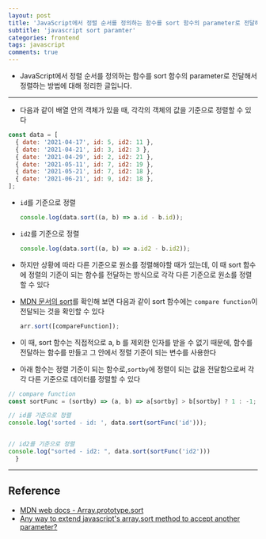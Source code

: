 ```yaml
---
layout: post
title: 'JavaScript에서 정렬 순서를 정의하는 함수를 sort 함수의 parameter로 전달해서 정렬하는 방법'
subtitle: 'javascript sort paramter'
categories: frontend
tags: javascript
comments: true
---
```


- JavaScript에서 정렬 순서를 정의하는 함수를 sort 함수의 parameter로 전달해서 정렬하는 방법에 대해 정리한 글입니다.

---

- 다음과 같이 배열 안의 객체가 있을 때, 각각의 객체의 값을 기준으로 정렬할 수 있다

```javascript
const data = [
  { date: '2021-04-17', id: 5, id2: 11 },
  { date: '2021-04-21', id: 3, id2: 3 },
  { date: '2021-04-29', id: 2, id2: 21 },
  { date: '2021-05-11', id: 7, id2: 19 },
  { date: '2021-05-21', id: 7, id2: 18 },
  { date: '2021-06-21', id: 9, id2: 18 },
];
```

- `id`를 기준으로 정렬

  ```javascript
  console.log(data.sort((a, b) => a.id - b.id));
  ```

- `id2`를 기준으로 정렬

  ```javascript
  console.log(data.sort((a, b) => a.id2 - b.id2));
  ```

- 하지만 상황에 따라 다른 기준으로 원소를 정렬해야할 때가 있는데, 이 때 sort 함수에 정렬의 기준이 되는 함수를 전달하는 방식으로 각각 다른 기준으로 원소를 정렬할 수 있다

- [MDN 문서의 sort](https://developer.mozilla.org/ko/docs/Web/JavaScript/Reference/Global_Objects/Array/sort)를 확인해 보면 다음과 같이 sort 함수에는 `compare function`이 전달되는 것을 확인할 수 있다

  ```jsx
  arr.sort([compareFunction]);
  ```

- 이 때, sort 함수는 직접적으로 a, b 를 제외한 인자를 받을 수 없기 때문에, 함수를 전달하는 함수를 만들고 그 안에서 정렬 기준이 되는 변수를 사용한다

- 아래 함수는 정렬 기준이 되는 함수로,`sortby`에 정렬이 되는 값을 전달함으로써 각각 다른 기준으로 데이터를 정렬할 수 있다

```jsx
// compare function
const sortFunc = (sortby) => (a, b) => a[sortby] > b[sortby] ? 1 : -1;
```

```javascript
// id를 기준으로 정렬
console.log('sorted - id: ', data.sort(sortFunc('id')));
```

```javascript

// id2를 기준으로 정렬
console.log("sorted - id2: ", data.sort(sortFunc('id2')))
  }
```

---

## Reference

- [MDN web docs - Array.prototype.sort](https://developer.mozilla.org/ko/docs/Web/JavaScript/Reference/Global_Objects/Array/sort)
- [Any way to extend javascript's array.sort method to accept another parameter?](https://stackoverflow.com/questions/8537602/any-way-to-extend-javascripts-array-sort-method-to-accept-another-parameter)
